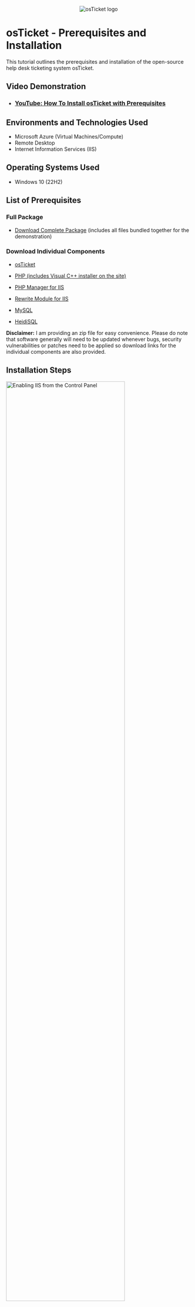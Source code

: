 
<p align="center">
<img src="https://i.imgur.com/Clzj7Xs.png" alt="osTicket logo"/>
</p>

<h1>osTicket - Prerequisites and Installation</h1>
This tutorial outlines the prerequisites and installation of the open-source help desk ticketing system osTicket.<br />


<h2>Video Demonstration</h2>

- ### [YouTube: How To Install osTicket with Prerequisites](https://youtu.be/JIzKqU4gqOI)

<h2>Environments and Technologies Used</h2>

- Microsoft Azure (Virtual Machines/Compute)
- Remote Desktop
- Internet Information Services (IIS)

<h2>Operating Systems Used </h2>

- Windows 10</b> (22H2)

<h2>List of Prerequisites</h2>

<h3>Full Package</h3>

- [Download Complete Package](https://drive.google.com/file/d/1x-o6fiYYPW-pw7Nm2LWCijQ1Odys7FR9/view?usp=drive_link)</b>
(includes all files bundled together for the demonstration)

<h3>Download Individual Components</h3>

- [osTicket](https://github.com/osTicket/osTicket/releases/tag/v1.18.2)

- [PHP (includes Visual C++ installer on the site)](https://www.php.net/downloads.php)
- [PHP Manager for IIS](https://www.phpmanager.xyz/)
- [Rewrite Module for IIS](https://www.iis.net/downloads/microsoft/url-rewrite)
- [MySQL](https://dev.mysql.com/downloads/installer/)
- [HeidiSQL](https://www.heidisql.com/download.php)

<b>Disclaimer:</b> I am providing an zip file for easy convenience. Please do note that software generally will need to be updated whenever bugs, security vulnerabilities or patches need to be applied so download links for the individual components are also provided. 

<h2>Installation Steps</h2>

<p>
<img src="https://i.imgur.com/HQvRZbq.gif" height="80%" width="80%" alt="Enabling IIS from the Control Panel"/>
</p>
<p>
Go to the Control Panel and enable IIS by <b>Control Panel -> Uninstall a Program -> Turn Windows features on or off -> selecting Internet Information Services -> World Wide Web Servies -> Application Development Features -> CGI</b>. 
Ensure in the start menu you are able to find IIS management console by searching it up or enabling through <b>...->Web Management->IIS Management Console. </b>
</p>
<p>Afterwards within the setup files, install <b>PHP Manager for IIS</b> and the <b>Rewrite Module for IIS</b>.</p>
<br />

<p>
<img src="https://i.imgur.com/jtox6M0.gif" height="80%" width="80%" alt="Creating a directory for PHP and extracting setup files to it"/>
</p>
<p>
Create a directory for <b>PHP and extract the PHP zip file to that directory.</b> Afterwards, install <b>Visual C++</b>.
</p>
<br />

<p>
<img src="https://i.imgur.com/IPZn1r0.gif" height="80%" width="80%" alt="Installing MySQL and configuring it"/>
</p>
<p>
Open and install <b>MySQL Server</b>. Then, within the configuration wizard set a password for the root account. Click next until the wizard is done installing and closed.
</p>
<br />

<p>
<img src="https://i.imgur.com/dPSQ7X2.gif" height="80%" width="80%" alt="Configuring IIS"/>
</p>
<p>
Open <b>IIS Management Console in admin mode</b>. Locate the PHP manager and click on "Register new PHP version". Locate the same directory where you previously extracted the PHP files and click on the "php-cgi" executable. Reload IIS by going to the home page and under Manage Server on the right side, clicking restart or stop and then start. Ensure that it is working by going in a browser and typing in <b>localhost</b> (should show an default windows page).
</p>
<br />

<p>
<img src="https://i.imgur.com/fa6nAd6.gif" height="80%" width="80%" alt="Installing osTicket"/>
</p>
<p>
Back to the setup files, inside the osTicket setup zip file, extract <b>only</b> the upload folder to the directory "C:\inpetub\wwwroot". Afterwards, <b>rename the upload folder to "osTicket"</b> <i>case sensitive</i>. Then, restart IIS. 
</p>
<br />

<p>
<img src=https://i.imgur.com/dPSQ7X2.gif" height="80%" width="80%" alt="Installing osTicket"/>
</p>
<p>
Within the IIS console, on the left side, go to <b>sites -> Default web site -> osTicket -> on the right side, nagivate to the website under Manage Folder</b>. Verify it works. Back to the IIS console, nagivate to the PHP Manager, scroll down to extensions and click on "Enable or disable an extension". <b>Enable both "php_intl.dll" and "php_opcache.dll"</b>. Refresh the website. 
</p>
<p><i>Note: If you get an error regarding PHP, it is likely that you didn't install Visual C++ which is found on the download page on the left side under the headline VS16&VS17. It is required in order for this to work.</i></p>
<br />


<p>
<img src="https://i.imgur.com/XmrAW8E.gif" height="80%" width="80%" alt="Editing config file"/>
</p>
<p>
Nagivate to the osTicket directory. Then, nagivate to /include and find the osTicket-sampleconfig.php. Rename it to ost-config.php. Right click go to properties -> Security -> Advanced -> Disable inheritance and remove all permissions. Assign new permissions and allow everyone full access temporarily.
</p>
<br />

<p>
<img src="https://i.imgur.com/aMeQlGR.gif" height="80%" width="80%" alt="Installing HeidiSQL"/>
</p>
<p>
Click Continue on the website and fill all of the information in the blank fields except the category Database settings. Finally, install HeidiSQL and then launch it. Click new on the bottom left, log into the session with the same account credentials you used when you installed MySQL. Create a new databse and name it "osTicket" case sensitive and save. Now, fill in the database settings with the name osTicket, and your account credentials. Then, click install now!
</p>
<br />

<h2>Congrats! You installed osTicket!</h2>
<p>
<img src="https://i.imgur.com/0AWD9cC.png" height="80%" width="80%" alt="Finished installing osTicket"/>
</p>
<p>
This page should show pop up after the installation is completed. At the bottom, there should be useful links including the end user support page and the staff control panel. Those links are how your customers and your staff will be using to log in and interact with osTicket. osTicket is almost ready for configure however, there is one more last step.
</p>
<br />

<p>
<img src="https://i.imgur.com/zlOvEoA.gif" height="80%" width="80%" alt="Cleanup"/>
</p>
<p>
Before configuring, you need to nagivate back to the osTicket directory and delete the setup folder. Then, nagivate back to the include folder and set the permissions within the ost-config.php file to read only. After that, you are ready to start configuring osTicket.
</p>
<br />
